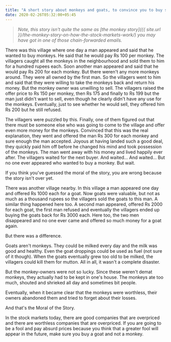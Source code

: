 ```yaml
---
title: "A short story about monkeys and goats, to convince you to buy stocks of only good businesses"
date: 2020-02-26T05:32:00+05:45
---
```


> *Note, this story isn't quite the same as [the monkey story]({{ site.url }}/the-monkey-story-on-how-the-stock-markets-work/) you may have got in one of those chain-forwarded emails.*

There was this village where one day a man appeared and said that he wanted to buy monkeys. He said that he would pay Rs 100 per monkey. The villagers caught all the monkeys in the neighbourhood and sold them to him for a hundred rupees each. Soon another man appeared and said that he would pay Rs 200 for each monkey. But there weren't any more monkeys around. They were all owned by the first man. So the villagers went to him and said that they were willing to take the monkeys back and return his money. But the monkey owner was unwilling to sell. The villagers raised the offer price to Rs 150 per monkey, then Rs 175 and finally to Rs 199 but the man just didn't want to sell, even though he clearly didn't have any use for the monkeys. Eventually, just to see whether he would sell, they offered him Rs 200 but he still refused.

The villagers were puzzled by this. Finally, one of them figured out that there must be someone else who was going to come to the village and offer even more money for the monkeys. Convinced that this was the real explanation, they went and offered the man Rs 300 for each monkey and sure enough the man accepted. Joyous at having landed such a good deal, they quickly paid him off before he changed his mind and took possession of the monkeys. The man went away with his money and lived happily ever after. The villagers waited for the next buyer. And waited… And waited... But no one ever appeared who wanted to buy a monkey.
But wait.

If you think you've guessed the moral of the story, you are wrong because the story isn't over yet.

There was another village nearby. In this village a man appeared one day and offered Rs 1000 each for a goat. Now goats were valuable, but not as much as a thousand rupees so the villagers sold the goats to this man. A similar thing happened here too. A second man appeared, offered Rs 2000 for each goat, the first man refused and eventually the villagers ended up buying the goats back for Rs 3000 each. Here too, the two men disappeared and no one ever came and offered so much money for a goat again.

But there was a difference.

Goats aren't monkeys. They could be milked every day and the milk was good and healthy. Even the goat droppings could be used as fuel (not sure of it though). When the goats eventually grew too old to be milked, the villagers could kill them for mutton. All in all, it wasn't a complete disaster.

But the monkey-owners were not so lucky. Since these weren't demat monkeys, they actually had to be kept in one's house. The monkeys ate too much, shouted and shrieked all day and sometimes bit people.

Eventually, when it became clear that the monkeys were worthless, their owners abandoned them and tried to forget about their losses.

And that's the Moral of the Story.

In the stock markets today, there are good companies that are overpriced and there are worthless companies that are overpriced. If you are going to be a fool and pay absurd prices because you think that a greater fool will appear in the future, make sure you buy a goat and not a monkey.
